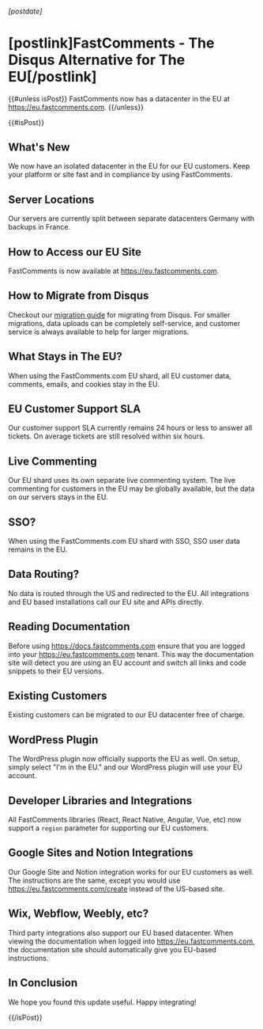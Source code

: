 ###### [postdate]
# [postlink]FastComments - The Disqus Alternative for The EU[/postlink]

{{#unless isPost}}
FastComments now has a datacenter in the EU at https://eu.fastcomments.com.
{{/unless}}

{{#isPost}}

## What's New

We now have an isolated datacenter in the EU for our EU customers. Keep your platform or site fast and in compliance by using FastComments.

## Server Locations

Our servers are currently split between separate datacenters Germany with backups in France.

## How to Access our EU Site

FastComments is now available at https://eu.fastcomments.com.

## How to Migrate from Disqus

Checkout our [migration guide](/(1-23-2020)-migrating-from-disqus-fastcomments.html) for migrating from Disqus. For smaller migrations, data uploads can be completely self-service, and customer
service is always available to help for larger migrations.

## What Stays in The EU?

When using the FastComments.com EU shard, all EU customer data, comments, emails, and cookies stay in the EU.

## EU Customer Support SLA

Our customer support SLA currently remains 24 hours or less to answer all tickets. On average tickets are still resolved within six hours.

## Live Commenting

Our EU shard uses its own separate live commenting system. The live commenting for customers in the EU may be globally available, but the data on our servers stays in the EU.

## SSO?

When using the FastComments.com EU shard with SSO, SSO user data remains in the EU.

## Data Routing?

No data is routed through the US and redirected to the EU. All integrations and EU based installations call our EU site and APIs directly.

## Reading Documentation

Before using https://docs.fastcomments.com ensure that you are logged into your https://eu.fastcomments.com tenant. This way the documentation
site will detect you are using an EU account and switch all links and code snippets to their EU versions.

## Existing Customers

Existing customers can be migrated to our EU datacenter free of charge.

## WordPress Plugin

The WordPress plugin now officially supports the EU as well. On setup, simply select "I'm in the EU." and our WordPress plugin will
use your EU account.

## Developer Libraries and Integrations

All FastComments libraries (React, React Native, Angular, Vue, etc) now support a `region` parameter for supporting our EU customers.

## Google Sites and Notion Integrations

Our Google Site and Notion integration works for our EU customers as well. The instructions are the same, except you would use https://eu.fastcomments.com/create instead of the US-based site. 

## Wix, Webflow, Weebly, etc?

Third party integrations also support our EU based datacenter. When viewing the documentation when logged into https://eu.fastcomments.com, the documentation site should automatically
give you EU-based instructions.

## In Conclusion

We hope you found this update useful. Happy integrating!

{{/isPost}}
